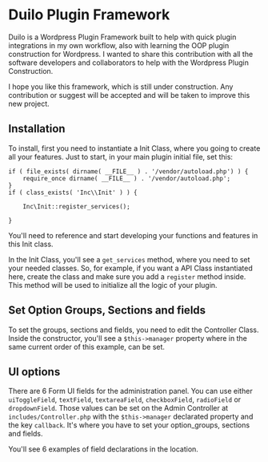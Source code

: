 # Duilo Plugin Framework

Duilo is a Wordpress Plugin Framework built to help with quick plugin integrations in my own workflow, also with learning the OOP plugin construction for Wordpress. I wanted to share this contribution with all the software developers and collaborators to help with the Wordpress Plugin Construction.

I hope you like this framework, which is still under construction. Any contribution or suggest will be accepted and will be taken to improve this new project.

## Installation
To install, first you need to instantiate a Init Class, where you going to create all your features. Just to start, in your main plugin initial file, set this:

```
if ( file_exists( dirname( __FILE__ ) . '/vendor/autoload.php') ) {
    require_once dirname( __FILE__ ) . '/vendor/autoload.php';
}
if ( class_exists( 'Inc\\Init' ) ) {

    Inc\Init::register_services();

}
```

You'll need to reference and start developing your functions and features in this Init class.

In the Init Class, you'll see a `get_services` method, where you need to set your needed classes. So, for example, if you want a API Class instantiated here, create the class and make sure you add a `register` method inside. This method will be used to initialize all the logic of your plugin.

## Set Option Groups, Sections and fields
To set the groups, sections and fields, you need to edit the Controller Class. Inside the constructor, you'll see a `$this->manager` property where in the same current order of this example, can be set.

## UI options
There are 6 Form UI fields for the administration panel. You can use either `uiToggleField`, `textField`, `textareaField`, `checkboxField`, `radioField` or `dropdownField`. Those values can be set on the Admin Controller at `includes/Controller.php` with the `$this->manager` declarated property and the key `callback`. It's where you have to set your option_groups, sections and fields.

You'll see 6 examples of field declarations in the location.